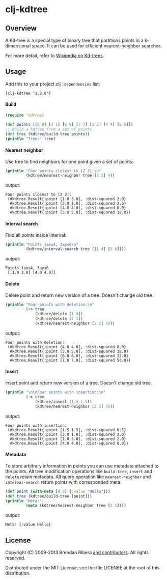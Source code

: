 # clj-kdtree

## Overview

A Kd-tree is a special type of binary tree that partitions points in a
k-dimensional space. It can be used for efficient nearest-neighbor
searches.

For more detail, refer to [Wikipedia on Kd-trees](http://en.wikipedia.org/wiki/Kd-tree).

## Usage

Add this to your project.clj `:dependencies` list:

    [clj-kdtree "1.2.0"]

#### Build
```clojure
(require 'kdtree)

(def points [[8 8] [3 1] [6 6] [7 7] [1 3] [4 4] [5 5]])
;; Build a kdtree from a set of points
(def tree (kdtree/build-tree points))
(println "Tree:" tree)
```

#### Nearest neighbor

Use tree to find neighbors for one point given a set of points:
```clojure
(println "Four points closest to [2 2]:\n"
         (kdtree/nearest-neighbor tree [2 2] 4))
```
output:
```text
Four points closest to [2 2]:
 (#kdtree.Result{:point [1.0 3.0], :dist-squared 2.0}
  #kdtree.Result{:point [3.0 1.0], :dist-squared 2.0}
  #kdtree.Result{:point [4.0 4.0], :dist-squared 8.0}
  #kdtree.Result{:point [5.0 5.0], :dist-squared 18.0})
```

#### Interval search

Find all points inside interval:
```clojure
(println "Points 1≤x≤4, 3≤y≤6\n"
         (kdtree/interval-search tree [[1 4] [3 6]]))
```
output:
```text
Points 1≤x≤4, 3≤y≤6
 [[1.0 3.0] [4.0 4.0]]
```


#### Delete

Delete point and return new version of a tree. Doesn't change old tree.
```clojure
(println "Four points with deletion:\n"
         (-> tree
             (kdtree/delete [1 3])
             (kdtree/delete [3 1])
             (kdtree/nearest-neighbor [2 2] 4)))
```
output:
```text
Four points with deletion:
 (#kdtree.Result{:point [4.0 4.0], :dist-squared 8.0}
  #kdtree.Result{:point [5.0 5.0], :dist-squared 18.0}
  #kdtree.Result{:point [6.0 6.0], :dist-squared 32.0}
  #kdtree.Result{:point [7.0 7.0], :dist-squared 50.0})
```

#### Insert

Insert point and return new version of a tree. Doesn't change old tree.
```clojure
(println "\n\nFour points with insertion:\n"
         (-> tree
             (kdtree/insert [1.5 1.5])
             (kdtree/nearest-neighbor [2 2] 4)))
```
output:
```text
Four points with insertion:
 (#kdtree.Result{:point [1.5 1.5], :dist-squared 0.5}
  #kdtree.Result{:point [3.0 1.0], :dist-squared 2.0}
  #kdtree.Result{:point [1.0 3.0], :dist-squared 2.0}
  #kdtree.Result{:point [4.0 4.0], :dist-squared 8.0})
```

#### Metadata

To store arbitrary information in points you can use metadata attached to the points. All tree modification operations like `build-tree`, `insert` and `delete` retain metadata. All query operation like `nearest-neighbor` and `interval-search` return points with corresponded meta:

```clojure
(def point (with-meta [0 0] {:value "Hello"}))
(def tree (kdtree/build-tree [point]))
(println "Meta:"
         (meta (kdtree/nearest-neighbor tree [1 1])))
```
output:
```text
Meta: {:value Hello}
```

## License

Copyright (C) 2009-2013 Brendan Ribera [and contributors](https://github.com/abscondment/clj-kdtree/graphs/contributors). All rights reserved.

Distributed under the MIT License; see the file LICENSE at the root of
this distribution.
